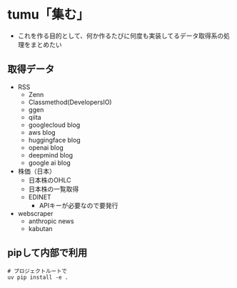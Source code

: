 # tumu「集む」
- これを作る目的として、何か作るたびに何度も実装してるデータ取得系の処理をまとめたい

## 取得データ
- RSS
    - Zenn
    - Classmethod(DevelopersIO)
    - ggen
    - qiita 
    - googlecloud blog
    - aws blog
    - huggingface blog
    - openai blog
    - deepmind blog
    - google ai blog
- 株価（日本）
    - 日本株のOHLC
    - 日本株の一覧取得
    - EDINET 
        - APIキーが必要なので要発行
- webscraper
    - anthropic news 
    - kabutan  
    


## pipして内部で利用
```
# プロジェクトルートで
uv pip install -e .
```
